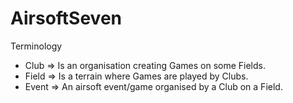 # AirsoftSeven

Terminology

- Club => Is an organisation creating Games on some Fields.
- Field => Is a terrain where Games are played by Clubs.
- Event => An airsoft event/game organised by a Club on a Field.
